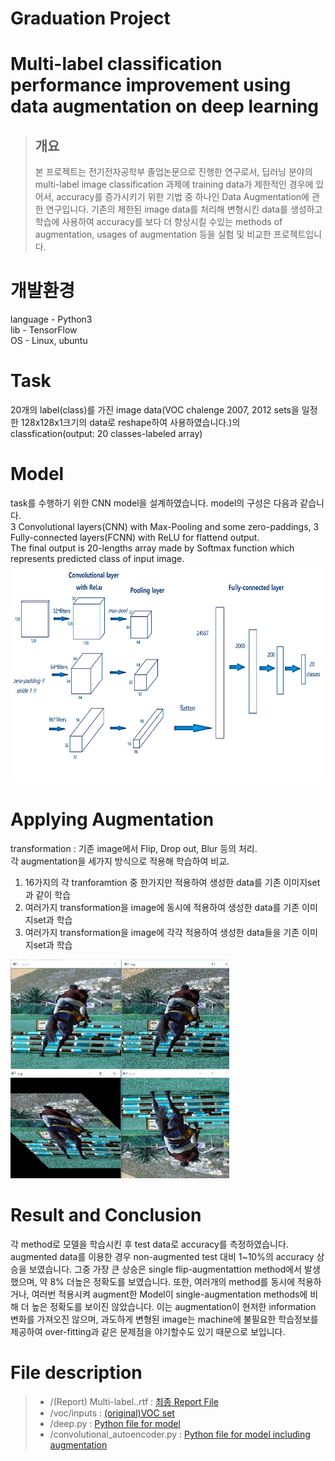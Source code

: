 # Graduation Project 
# Multi-label classification performance improvement using data augmentation on deep learning
> ## 개요
> 본 프로젝트는 전기전자공학부 졸업논문으로 진행한 연구로서, 딥러닝 분야의 multi-label image classification 과제에 training data가 제한적인 경우에 있어서, accuracy를 증가시키기 위한 기법 중 하나인 Data Augmentation에 관한 연구입니다. 기존의 제한된 image data를 처리해 변형시킨 data를 생성하고 학습에 사용하여 accuracy를 보다 더 향상시킬 수있는 methods of augmentation, usages of augmentation 등을 실험 및 비교한 프로젝트입니다.   

# 개발환경   
language - Python3   
lib - TensorFlow   
OS - Linux, ubuntu   


# Task
20개의 label(class)를 가진 image data(VOC chalenge 2007, 2012 sets을 일정한 128x128x1크기의 data로 reshape하여 사용하였습니다.)의 classfication(output: 20 classes-labeled array)   

# Model
task를 수행하기 위한 CNN model을 설계하였습니다. model의 구성은 다음과 같습니다.   
3 Convolutional layers(CNN) with Max-Pooling and some zero-paddings, 3 Fully-connected layers(FCNN) with ReLU for flattend output.   
The final output is 20-lengths array made by Softmax function which represents predicted class of input image.   
<img src="/description/model.png" width="600px" height="350px" alt="1"></img>   

# Applying Augmentation   
transformation : 기존 image에서 Flip, Drop out, Blur 등의 처리.   
각 augmentation을 세가지 방식으로 적용해 학습하여 비교.   
1. 16가지의 각 tranforamtion 중 한가지만 적용하여 생성한 data를 기존 이미지set과 같이 학습
2. 여러가지 transformation을 image에 동시에 적용하여 생성한 data를 기존 이미지set과 학습
3. 여러가지 transformation을 image에 각각 적용하여 생성한 data들을 기존 이미지set과 학습   
   
<img src="/description/augmentation.png" width="350px" height="350px" alt="1"></img>   

# Result and Conclusion   
각 method로 모델을 학습시킨 후 test data로 accuracy를 측정하였습니다. augmented data를 이용한 경우 non-augmented test 대비 1~10%의 accuracy 상승을 보였습니다. 그중 가장 큰 상승은 single flip-augmentattion method에서 발생했으며, 약 8% 더높은 정확도를 보였습니다. 또한, 여러개의 method를 동시에 적용하거나, 여러번 적용시켜 augment한 Model이 single-augmentation methods에 비해 더 높은 정확도를 보이진 않았습니다. 이는 augmentation이 현저한 information 변화를 가져오진 않으며, 과도하게 변형된 image는 machine에 불필요한 학습정보를 제공하여 over-fitting과 같은 문제점을 야기할수도 있기 때문으로 보입니다.   

# File description
>- /(Report) Multi-label..rtf : [최종 Report File](https://github.com/jonitox/GraduationProject/blob/main/(Report)%20Multi-label%20classification%20performance%20improvement%20using%20data%20augmentation%20on%20deep%20learning.rtf)
>- /voc/inputs : [(original)VOC set](https://github.com/jonitox/GraduationProject/tree/main/voc/inputs)
>- /deep.py : [Python file for model](https://github.com/jonitox/GraduationProject/blob/main/deep.py)
>- /convolutional_autoencoder.py : [Python file for model including augmentation](https://github.com/jonitox/GraduationProject/blob/main/convolutional_autoencoder.py)
